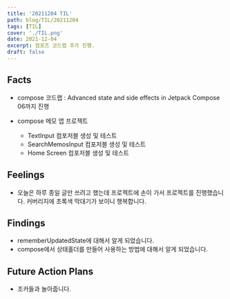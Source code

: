 ```yaml
---
title: '20211204 TIL'
path: blog/TIL/20211204
tags: [TIL]
cover: './TIL.png'
date: 2021-12-04
excerpt: 컴포즈 코드랩 추가 진행.
draft: false
---
```


## Facts

- compose 코드랩 : Advanced state and side effects in Jetpack Compose 06까지 진행

- compose 메모 앱 프로젝트
  - TextInput 컴포저블 생성 및 테스트
  - SearchMemosInput 컴포저블 생성 및 테스트
  - Home Screen 컴포저블 생성 및 테스트

## Feelings

- 오늘은 하루 종일 글만 쓰려고 했는데 프로젝트에 손이 가서 프로젝트를 진행했습니다. 커버리지에 초록색 막대기가 보이니 행복합니다.

## Findings

- rememberUpdatedState에 대해서 알게 되었습니다.
- compose에서 상태홀더를 만들어 사용하는 방법에 대해서 알게 되었습니다.

## Future Action Plans

- 조카들과 놀아줍니다.
